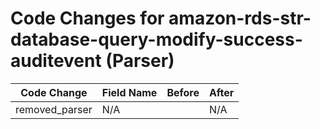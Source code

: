 # Code Changes for amazon-rds-str-database-query-modify-success-auditevent (Parser)

| Code Change | Field Name | Before | After |
|-------------|------------|--------|-------|
| removed_parser | N/A |  | N/A |